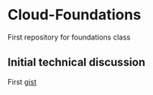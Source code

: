 # Cloud-Foundations
First repository for foundations class

## Initial technical discussion

First [gist](https://gist.github.com/matocentric/17c64e9fc51487ead19ff80a373634d4)
